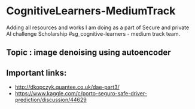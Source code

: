 # CognitiveLearners-MediumTrack
Adding all resources and works I am doing as a part of Secure and private AI challenge Scholarship #sg_cognitive-learners - medium track team.

## Topic : image denoising using autoencoder

## Important links: 
- http://dkopczyk.quantee.co.uk/dae-part3/ 
- https://www.kaggle.com/c/porto-seguro-safe-driver-prediction/discussion/44629 
